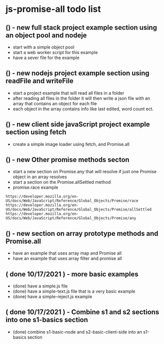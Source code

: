 # js-promise-all todo list


## () - new full stack project example section using an object pool and nodeje
* start with a simple object pool
* start a web worker script for this example
* have a sever file for the example

## () - new nodejs project example section using readFile and writeFile
* start a project example that will read all files in a folder
* after reading all files in the folder it will then write a json file with an array that contains an object for each file
* each object in the array contains info like last edited, word count ect.

## () - new client side javaScript project example section using fetch
* create a simple image loader using fetch, and Promise.all

## () - new Other promise methods secton
* start a new section on Promise.any that will resolve if just one Promise object in an array resolves
* start a section on the Promise.allSettled method
* promise.race example

```
https://developer.mozilla.org/en-US/docs/Web/JavaScript/Reference/Global_Objects/Promise/race
https://developer.mozilla.org/en-US/docs/Web/JavaScript/Reference/Global_Objects/Promise/allSettled
https://developer.mozilla.org/en-US/docs/Web/JavaScript/Reference/Global_Objects/Promise/any
```

## () - new section on array prototype methods and Promise.all
* have an example that uses array map and Promise all
* have an example that uses array filter and promise all

## ( done 10/17/2021 ) - more basic examples
* (done) have a simple.js file
* (done) have a simple-text.js file that is a very basic example
* (done) have a simple-reject.js example

## ( done 10/17/2021 ) - Combine s1 and s2 sections into one s1-basics section
* (done) combine s1-basic-node and s2-basic-client-side into an s1-basics section